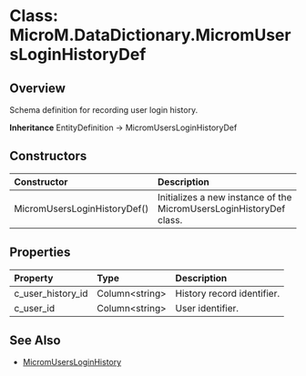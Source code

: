 ﻿# Class: MicroM.DataDictionary.MicromUsersLoginHistoryDef
## Overview
Schema definition for recording user login history.

**Inheritance**
EntityDefinition -> MicromUsersLoginHistoryDef

## Constructors
| Constructor | Description |
|:------------|:-------------|
| MicromUsersLoginHistoryDef() | Initializes a new instance of the MicromUsersLoginHistoryDef class. |

## Properties
| Property | Type | Description |
|:------------|:-------------|:-------------|
| c_user_history_id | Column&lt;string&gt; | History record identifier. |
| c_user_id | Column&lt;string&gt; | User identifier. |

## See Also
- [MicromUsersLoginHistory](../MicromUsersLoginHistory/index.md)

